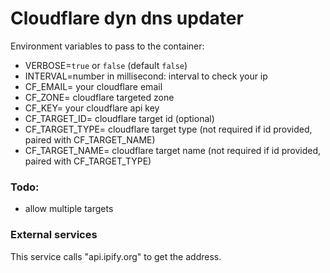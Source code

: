 # Cloudflare dyn dns updater

Environment variables to pass to the container:
- VERBOSE=`true` or `false` (default `false`)
- INTERVAL=number in millisecond: interval to check your ip
- CF_EMAIL= your cloudflare email
- CF_ZONE= cloudflare targeted zone
- CF_KEY= your cloudflare api key
- CF_TARGET_ID= cloudflare target id (optional)
- CF_TARGET_TYPE= cloudflare target type (not required if id provided, paired with CF_TARGET_NAME)
- CF_TARGET_NAME= cloudflare target name (not required if id provided, paired with CF_TARGET_TYPE)

### Todo:
- allow multiple targets

### External services
This service calls "api.ipify.org" to get the address.
